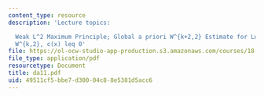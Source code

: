 ```yaml
---
content_type: resource
description: 'Lecture topics:

  Weak L^2 Maximum Principle; Global a priori W^{k+2,2} Estimate for Lu = f, f in
  W^{k,2}, c(x) leq 0'
file: https://ol-ocw-studio-app-production.s3.amazonaws.com/courses/18-156-differential-analysis-spring-2004/49511cf5bbe7d30004c88e5381d5acc6_da11.pdf
file_type: application/pdf
resourcetype: Document
title: da11.pdf
uid: 49511cf5-bbe7-d300-04c8-8e5381d5acc6
---
```

